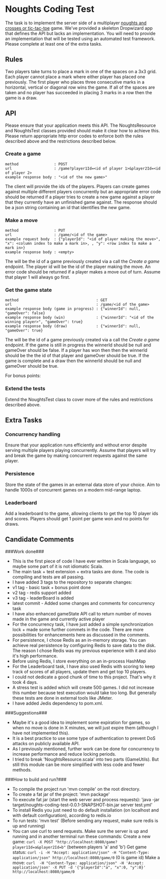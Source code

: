 Noughts Coding Test
===================

The task is to implement the server side of a multiplayer
[noughts and crosses or tic-tac-toe](http://en.wikipedia.org/wiki/Tic-tac-toe) game.  We've provided a skeleton
Dropwizard app that defines the API but lacks an implementation.  You will need to provide an implementation that will be tested using an automated test framework. Please complete at least one of the extra tasks. 

Rules
-----

Two players take turns to place a mark in one of the spaces on a 3x3 grid.  Each player cannot place a mark where either
player has placed one previously.  The first player who places three consecutive marks in a horizontal, vertical or
diagonal row wins the game.  If all of the spaces are taken and no player has succeeded in placing 3 marks in a row
then the game is a draw. 

API
---

Please ensure that your application meets this API.  The NoughtsResource and NoughtsTest classes provided should make it
clear how to achieve this.  Please return appropriate http error codes to enforce both the rules described above and
the restrictions described below.

### Create a game ###

    method                : POST
    url                   : /game?player1Id=<id of player 1>&player2Id=<id of player 2>
    example response body : "<id of the new game>"

The client will provide the ids of the players. Players can create games against multiple different players concurrently
but an appropriate error code should be returned if a player tries to create a  new game against a player that they
currently have an unfinished game against.  The response should be a json string containing an id that identifies the
new game.

### Make a move ###

    method                : PUT
    url                   : /game/<id of the game>
    example request body  : {"playerId": "<id of player making the move>", "x": <column index to make a mark in>, , "y": <row index to make a mark in>}
    example response body : <empty>

The <id of the game> will be the id of a game previously created via a call the *Create a game* endpoint.  The player id
will be the id of the player making the move.  An error code should be returned if a player makes a move out of turn.
Assume that player 1 will always go first.

### Get the game state ###

    method                                   : GET
    url                                      : /game/<id of the game>
    example response body (game in progress) : {"winnerId": null, "gameOver": false}
    example response body (win)              : {"winnerId": "<id of the winning player>", "gameOver": true}
    example response body (draw)             : {"winnerId": null, "gameOver": true}

The <id of the game> will be the id of a game previously created via a call the *Create a game* endpoint.  If the game
is still in progress the winnerId should be null and gameOver should be false.  If a player has won then then the
winnerId should be the the id of that player and gameOver should be true. If the game is complete and a draw then the
winnerId should be null and gameOver should be true.

For bonus points:

### Extend the tests ###

Extend the NoughtsTest class to cover more of the rules and restrictions described above.


Extra Tasks
-----------

### Concurrency handling ###

Ensure that your application runs efficiently and without error despite serving multiple players playing concurrently.
Assume that players will try and break the game by making concurrent requests against the same player.

### Persistence ###

Store the state of the games in an external data store of your choice.  Aim to handle 1000s of concurrent games on a
modern mid-range laptop.

### Leaderboard ###

Add a leaderboard to the game, allowing clients to get the top 10 player ids and scores. Players should get 1 point per
game won and no points for draws.

Candidate Comments
------------------
###Work done###
- This is the first piece of code I have ever written in Scala language, so maybe some part of it is not idiomatic Scala.
- The main task + test extension + extra tasks are done. The code is compiling and tests are all passing.
- I have added 3 tags to the repository to separate changes: 
-   v1 tag - basic task + bonus point done
-   v2 tag - redis support added
-   v3 tag - leaderBoard is added
-   latest commit - Added some changes and comments for concurrency task
- I have also enhanced gameState API call to return number of moves made in the game and currently active player
- For the concurrency task, I have just added a simple synchronization lock + made some further commets in the code. 
    There are more possibilities for enhancements here as discussed in the comments.
- For persistence, I chose Redis as an in-memory storage. You can achieve real persistence by configuring Redis to 
    save data to the disk.  The reason I chose Redis was my previous experience with it and also it's high performance.
- Before using Redis, I store everything on an in-process HashMap
- For the Leaderboard task, I have also used Redis with scoring to keep track of scores of all players, update them and 
    get top 10 players.
- I could not dedicate a good chunk of time to this project. That's why it took 4 days.
- A stress test is added which will create 500 games. I did not increase this number because test execution would 
    take too long. But generally these tests are done in external tools like JMeter.
- I have added Jedis dependency to  pom.xml.

###Suggestions###
- Maybe it's a good idea to implement some expiration for games, so when no move is done in X minutes, we will just 
    expire them (although I have not implemented this).
- It is a best practice to use some type of authentication to prevent DoS attacks on publicly available API.
- As I previously mentioned, further work can be done for concurrency to increase performance and reduce locking periods.
- I tried to break 'NoughtsResource.scala' into two parts (GameUtils). But still this module can be more simplified with 
    less code and fewer methods.

###How to build and run?###
- To compile the project run 'mvn compile' on the root directory.
- To create a fat jar of the project: 'mvn package'
- To execute fat jar (start the web server and process requests): 'java -jar target/noughts-coding-test-0.0.1-SNAPSHOT-bin.jar server test.yml' 
- To install Redis you just need to do default installation (on localhost and with default configuration), according to redis.io
- To run tests: 'mvn test' (Before sending any request, make sure redis is up and running)
- You can use curl to send requests. Make sure the server is up and running and in another terminal run these commands:
  Create a new game: 
      `curl -X POST "http://localhost:8080/game?player1Id=a&player2Id=b"` (between players 'a' and 'b')
  Get game status: 
      `curl -i -H "Accept: application/json" -H "Content-Type: application/json" http://localhost:8080/game/0` (0 is game id)
  Make a move: 
      `curl  -H "Content-Type: application/json" -H 'Accept: application/json' -X PUT -d '{"playerId":"a", "x":0, "y":0}' http://localhost:8080/game/0`





